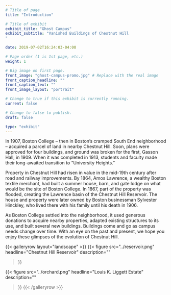 ```yaml
---
# Title of page
title: "Introduction"

# Title of exhibit
exhibit_title: "Ghost Campus"
exhibit_subtitle: "Vanished Buildings of Chestnut Hill
"

date: 2019-07-02T16:24:03-04:00

# Page order (1 is 1st page, etc.)
weight: 1

# Big image on first page.
front_image: "ghost-campus-promo.jpg" # Replace with the real image
front_caption_headline: ""
front_caption_text: ""
front_image_layout: "portrait"

# Change to true if this exhibit is currently running.
current: false

# Change to false to publish.
draft: false

type: "exhibit"
---
```

In 1907, Boston College – then in Boston’s cramped South End neighborhood – acquired a parcel of land in nearby Chestnut Hill. Soon, plans were approved for four buildings, and ground was broken for the first, Gasson Hall,  in 1909. When it was completed in 1913, students and faculty made their long-awaited transition to  “University Heights.”

Property in Chestnut Hill had risen in value in the mid-19th century after road and railway improvements. By 1864, Amos Lawrence, a wealthy Boston textile merchant, had built a summer house, barn, and gate lodge on what would be the site of Boston College. In 1867, part of the property was flooded, creating the Lawrence basin of the Chestnut Hill Reservoir. The house and property were later owned by Boston businessman Sylvester Hinckley, who lived there with his family until his death in 1906.

As Boston College  settled into the neighborhood, it used generous donations to acquire nearby properties, adapted existing structures to its use, and built several new buildings. Buildings come and go as campus needs change over time. With an eye on the past and present, we hope you enjoy these glimpses of the evolution of Chestnut Hill.

{{< galleryrow layout="landscape" >}}
{{< figure src="../reservoir.png"
                headline="Chestnut Hill Reservoir"
                description=""
>}}

{{< figure src="../orchard.png"
                headline="Louis K. Liggett Estate"
                description=""
 >}}
{{< /galleryrow >}}
